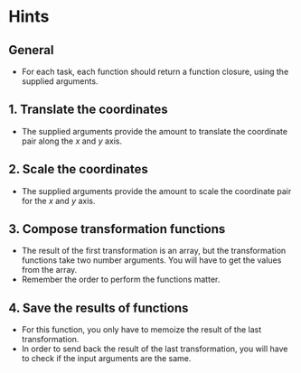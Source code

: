 # Hints

## General

- For each task, each function should return a function closure, using the supplied arguments.

## 1. Translate the coordinates

- The supplied arguments provide the amount to translate the coordinate pair along the _x_ and _y_ axis.

## 2. Scale the coordinates

- The supplied arguments provide the amount to scale the coordinate pair for the _x_ and _y_ axis.

## 3. Compose transformation functions

- The result of the first transformation is an array, but the transformation functions take two number arguments. You will have to get the values from the array.
- Remember the order to perform the functions matter.

## 4. Save the results of functions

- For this function, you only have to memoize the result of the last transformation.
- In order to send back the result of the last transformation, you will have to check if the input arguments are the same.
